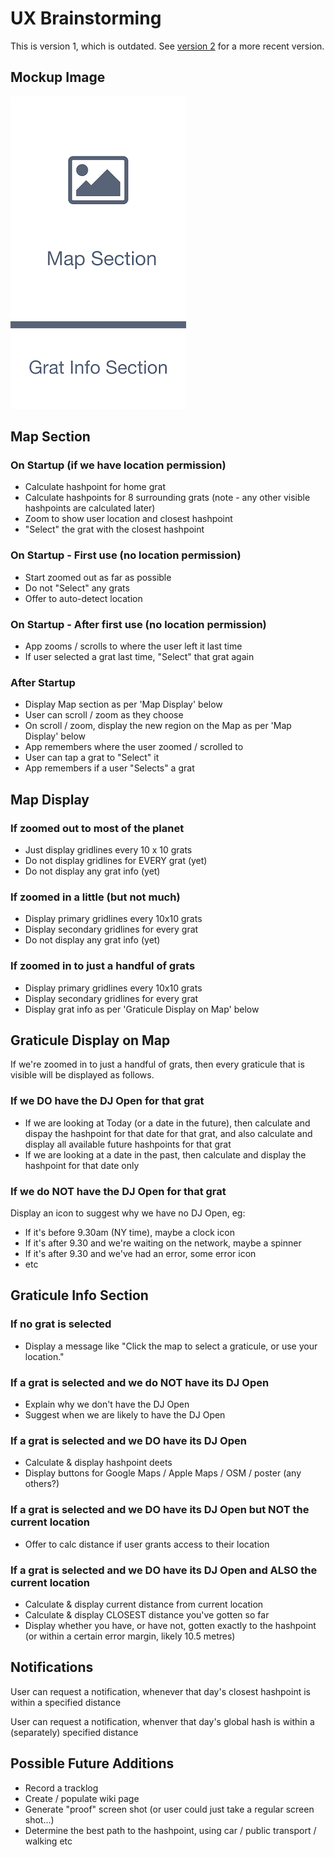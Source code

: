 # UX Brainstorming
This is version 1, which is outdated. 
See [version 2](ux_plan_02.md) for a more recent version.

## Mockup Image

![Screen mockup with large Map section, and meduim sized Graticule Info section at the bottom](images/napkin-mockup-v01.png)

## Map Section

### On Startup (if we have location permission)

- Calculate hashpoint for home grat
- Calculate hashpoints for 8 surrounding grats (note - any other visible hashpoints are calculated later)
- Zoom to show user location and closest hashpoint
- "Select" the grat with the closest hashpoint

### On Startup - First use (no location permission)

- Start zoomed out as far as possible
- Do not "Select" any grats
- Offer to auto-detect location

### On Startup - After first use (no location permission)

- App zooms / scrolls to where the user left it last time
- If user selected a grat last time, "Select" that grat again

### After Startup

- Display Map section as per 'Map Display' below
- User can scroll / zoom as they choose
- On scroll / zoom, display the new region on the Map
          as per 'Map Display' below
- App remembers where the user zoomed / scrolled to
- User can tap a grat to "Select" it
- App remembers if a user "Selects" a grat

## Map Display

### If zoomed out to most of the planet

- Just display gridlines every 10 x 10 grats
- Do not display gridlines for EVERY grat (yet)
- Do not display any grat info (yet)

### If zoomed in a little (but not much)

- Display primary gridlines every 10x10 grats
- Display secondary gridlines for every grat
- Do not display any grat info (yet)

### If zoomed in to just a handful of grats

- Display primary gridlines every 10x10 grats
- Display secondary gridlines for every grat
- Display grat info as per 'Graticule Display on Map' below

## Graticule Display on Map

If we're zoomed in to just a handful of grats,
then every graticule that is visible
will be displayed as follows.

### If we DO have the DJ Open for that grat

- If we are looking at Today (or a date in the future),
        then calculate and dispay the hashpoint for that date for that grat,
        and also calculate and display all available future hashpoints for that grat
- If we are looking at a date in the past,
        then calculate and display the hashpoint for that date only

### If we do NOT have the DJ Open for that grat

Display an icon to suggest why we have no DJ Open, eg:

- If it's before 9.30am (NY time), maybe a clock icon
- If it's after 9.30 and we're waiting on the network,
            maybe a spinner
- If it's after 9.30 and we've had an error, some error icon
- etc

## Graticule Info Section

### If no grat is selected

- Display a message like "Click the map to select a graticule, or use your location."

### If a grat is selected and we do NOT have its DJ Open

- Explain why we don't have the DJ Open
- Suggest when we are likely to have the DJ Open

### If a grat is selected and we DO have its DJ Open

- Calculate & display hashpoint deets
- Display buttons for Google Maps / Apple Maps / OSM / poster (any others?)

### If a grat is selected and we DO have its DJ Open but NOT the current location

- Offer to calc distance if user grants access to their location

### If a grat is selected and we DO have its DJ Open and ALSO the current location

- Calculate & display current distance from current location
- Calculate & display CLOSEST distance you've gotten so far
- Display whether you have, or have not, gotten exactly to the hashpoint
(or within a certain error margin, likely 10.5 metres)

## Notifications

User can request a notification, whenever that day's closest hashpoint is
within a specified distance

User can request a notification, whenver that day's global hash is
within a (separately) specified distance

## Possible Future Additions

- Record a tracklog
- Create / populate wiki page
- Generate "proof" screen shot (or user could just take a regular screen shot...)
- Determine the best path to the hashpoint, 
using car / public transport / walking etc
